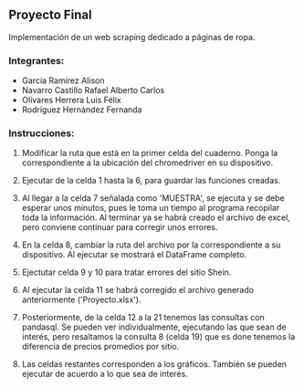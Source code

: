 ## Proyecto Final

Implementación de un web scraping dedicado a páginas de ropa.

### Integrantes: 

- García Ramírez Alison
- Navarro Castillo Rafael Alberto Carlos
- Olivares Herrera Luis Félix
- Rodríguez Hernández Fernanda

### Instrucciones: 

1. Modificar la ruta que está en la primer celda del cuaderno. Ponga la correspondiente a la ubicación del chromedriver en su dispositivo.

2. Ejecutar de la celda 1 hasta la 6, para guardar las funciones creadas.

3. Al llegar a la celda 7 señalada como 'MUESTRA', se ejecuta y se debe esperar unos minutos, pues le toma un tiempo al programa recopilar toda la información. Al terminar ya se habrá creado el archivo de excel, pero conviene continuar para corregir unos errores. 

4. En la celda 8, cambiar la ruta del archivo por la correspondiente a su dispositivo. Al ejecutar se mostrará el DataFrame completo.

5. Ejectutar celda 9 y 10 para tratar errores del sitio Shein.

6. Al ejecutar la celda 11 se habrá corregido el archivo generado anteriormente ('Proyecto.xlsx'). 

7. Posteriormente, de la celda 12 a la 21 tenemos las consultas con pandasql. Se pueden ver individualmente, ejecutando las que sean de interés, pero resaltamos la consulta 8 (celda 19) que es done tenemos la diferencia de precios promedios por sitio.

8. Las celdas restantes corresponden a los gráficos. También se pueden ejecutar de acuerdo a lo que sea de interés. 
